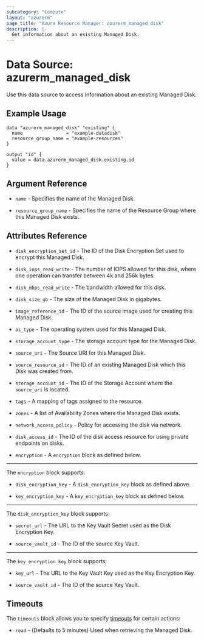 ```yaml
---
subcategory: "Compute"
layout: "azurerm"
page_title: "Azure Resource Manager: azurerm_managed_disk"
description: |-
  Get information about an existing Managed Disk.
---
```


# Data Source: azurerm_managed_disk

Use this data source to access information about an existing Managed Disk.

## Example Usage

```hcl
data "azurerm_managed_disk" "existing" {
  name                = "example-datadisk"
  resource_group_name = "example-resources"
}

output "id" {
  value = data.azurerm_managed_disk.existing.id
}
```

## Argument Reference

* `name` - Specifies the name of the Managed Disk.

* `resource_group_name` - Specifies the name of the Resource Group where this Managed Disk exists.

## Attributes Reference

* `disk_encryption_set_id` - The ID of the Disk Encryption Set used to encrypt this Managed Disk.
 
* `disk_iops_read_write` - The number of IOPS allowed for this disk, where one operation can transfer between 4k and 256k bytes.

* `disk_mbps_read_write` - The bandwidth allowed for this disk.

* `disk_size_gb` - The size of the Managed Disk in gigabytes.

* `image_reference_id` - The ID of the source image used for creating this Managed Disk.

* `os_type` - The operating system used for this Managed Disk.

* `storage_account_type` - The storage account type for the Managed Disk.

* `source_uri` - The Source URI for this Managed Disk.

* `source_resource_id` - The ID of an existing Managed Disk which this Disk was created from.

* `storage_account_id` - The ID of the Storage Account where the `source_uri` is located.

* `tags` - A mapping of tags assigned to the resource.

* `zones` - A list of Availability Zones where the Managed Disk exists.

* `network_access_policy` - Policy for accessing the disk via network.

* `disk_access_id` - The ID of the disk access resource for using private endpoints on disks.

* `encryption` - A `encryption` block as defined below.

---

The `encryption` block supports:

* `disk_encryption_key` - A `disk_encryption_key` block as defined above.

* `key_encryption_key` - A `key_encryption_key` block as defined below.

---

The `disk_encryption_key` block supports:

* `secret_url` - The URL to the Key Vault Secret used as the Disk Encryption Key.

* `source_vault_id` - The ID of the source Key Vault.

---

The `key_encryption_key` block supports:

* `key_url` - The URL to the Key Vault Key used as the Key Encryption Key.

* `source_vault_id` - The ID of the source Key Vault.

## Timeouts

The `timeouts` block allows you to specify [timeouts](https://www.terraform.io/docs/configuration/resources.html#timeouts) for certain actions:

* `read` - (Defaults to 5 minutes) Used when retrieving the Managed Disk.
